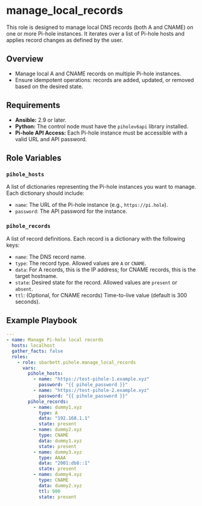 # manage_local_records

This role is designed to manage local DNS records (both A and CNAME) on one or more Pi-hole instances. It iterates over a list of Pi-hole hosts and applies record changes as defined by the user.

## Overview

- Manage local A and CNAME records on multiple Pi-hole instances.
- Ensure idempotent operations: records are added, updated, or removed based on the desired state.

## Requirements

- **Ansible:** 2.9 or later.
- **Python:** The control node must have the `piholev6api` library installed.
- **Pi-hole API Access:** Each Pi-hole instance must be accessible with a valid URL and API password.

## Role Variables

### `pihole_hosts`

A list of dictionaries representing the Pi-hole instances you want to manage. Each dictionary should include:

- `name`: The URL of the Pi-hole instance (e.g., `https://pi.hole`).
- `password`: The API password for the instance.

### `pihole_records`

A list of record definitions. Each record is a dictionary with the following keys:

* `name`: The DNS record name.
* `type`: The record type. Allowed values are `A` or `CNAME`.
* `data`: For A records, this is the IP address; for CNAME records, this is the target hostname.
* `state`: Desired state for the record. Allowed values are `present` or `absent`.
* `ttl`: (Optional, for CNAME records) Time-to-live value (default is 300 seconds).

## Example Playbook

```yaml
---
- name: Manage Pi-hole local records
  hosts: localhost
  gather_facts: false
  roles:
    - role: sbarbett.pihole.manage_local_records
      vars:
        pihole_hosts:
          - name: "https://test-pihole-1.example.xyz"
            password: "{{ pihole_password }}"
          - name: "https://test-pihole-2.example.xyz"
            password: "{{ pihole_password }}"
        pihole_records:
          - name: dummy1.xyz
            type: A
            data: "192.168.1.1"
            state: present
          - name: dummy2.xyz
            type: CNAME
            data: dummy1.xyz
            state: present
          - name: dummy3.xyz
            type: AAAA
            data: "2001:db8::1"
            state: present
          - name: dummy4.xyz
            type: CNAME
            data: dummy2.xyz
            ttl: 900
            state: present
```